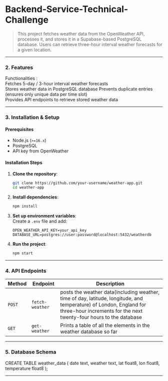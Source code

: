 # Backend-Service-Technical-Challenge
  > This project fetches weather data from the OpenWeather API, processes it, and stores it in a Supabase-based PostgreSQL database. Users can retrieve three-hour interval weather forecasts for a given location.

---

### **2. Features**  
Functionalities :  
    Fetches 5-day / 3-hour interval weather forecasts  
    Stores weather data in PostgreSQL database
    Prevents duplicate entries (ensures only unique data per time slot)  
    Provides API endpoints to retrieve stored weather data  

---

### **3. Installation & Setup**  
#### **Prerequisites**  
- Node.js (`>=16.x`)  
- PostgreSQL  
- API key from OpenWeather  

#### **Installation Steps**  
1. **Clone the repository**:  
   ```sh
   git clone https://github.com/your-username/weather-app.git
   cd weather-app
   ```  
2. **Install dependencies**:  
   ```sh
   npm install
   ```  
3. **Set up environment variables**:  
   Create a `.env` file and add:  
   ```env
   OPEN_WEATHER_API_KEY=your_api_key
   DATABASE_URL=postgres://user:password@localhost:5432/weatherdb
   ```  
4. **Run the project**:  
   ```sh
   npm start
   ```

---

### **4. API Endpoints**  

| Method | Endpoint | Description |
|--------|---------|------------|
| `POST` | `fetch-weather` | posts the weather data(including weather, time of day, latitude, longitude, and temperature) of London, England for three-hour increments for the next twenty-four hours to the database 
| `GET` | `get-weather` | Prints a table of all the elements in the weather database so far 

---

### **5. Database Schema**  
CREATE TABLE weather_data (
    date text,
    weather text,
    lat float8,
    lon float8,
    temperature float8
);

---